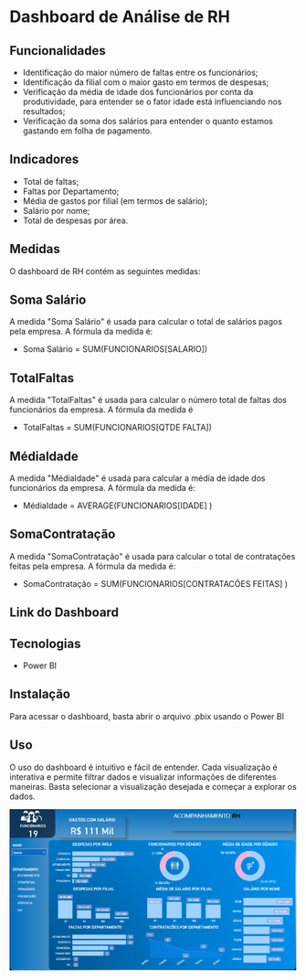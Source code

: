 # Dashboard de Análise de RH

## Funcionalidades

- Identificação do maior número de faltas entre os funcionários;
- Identificação da filial com o maior gasto em termos de despesas;
- Verificação da média de idade dos funcionários por conta da produtividade, para entender se o fator idade está influenciando nos resultados;
- Verificação da soma dos salários para entender o quanto estamos gastando em folha de pagamento.

## Indicadores

- Total de faltas;
- Faltas por  Departamento;
- Média de gastos por filial (em termos de salário);
- Salário por nome;
- Total de despesas por área.

## Medidas
O dashboard de RH contém as seguintes medidas:

## Soma Salário

A medida "Soma Salário" é usada para calcular o total de salários pagos pela empresa. A fórmula da medida é:

- Soma Salário = SUM(FUNCIONARIOS[SALARIO])

## TotalFaltas

A medida "TotalFaltas" é usada para calcular o número total de faltas dos funcionários da empresa. A fórmula da medida é

- TotalFaltas = SUM(FUNCIONARIOS[QTDE FALTA])

## MédiaIdade

A medida "MédiaIdade" é usada para calcular a média de idade dos funcionários da empresa. A fórmula da medida é:

-  MédiaIdade = AVERAGE(FUNCIONARIOS[IDADE] )

## SomaContratação

A medida "SomaContratação" é usada para calcular o total de contratações feitas pela empresa. A fórmula da medida é:

- SomaContratação = SUM(FUNCIONARIOS[CONTRATACÕES FEITAS] )




## Link do Dashboard

## Tecnologias

- Power BI

## Instalação

Para acessar o dashboard, basta abrir o arquivo .pbix usando o Power BI

## Uso

O uso do dashboard é intuitivo e fácil de entender. Cada visualização é interativa e permite filtrar dados e visualizar informações de diferentes maneiras. Basta selecionar a visualização desejada e começar a explorar os dados.



![teste](https://github.com/luhcrodrigues/Projetos_PowerBi/blob/main/RH/RH.png)
